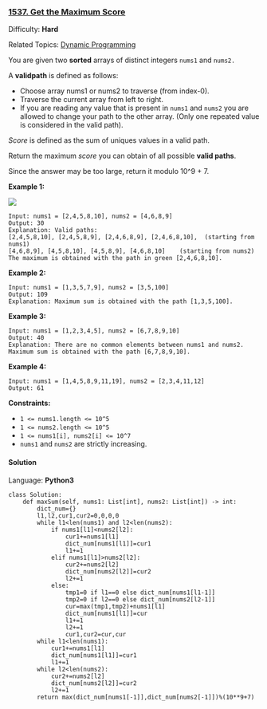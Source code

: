 ### [1537\. Get the Maximum Score](https://leetcode.com/problems/get-the-maximum-score/)

Difficulty: **Hard**  

Related Topics: [Dynamic Programming](https://leetcode.com/tag/dynamic-programming/)


You are given two **sorted** arrays of distinct integers `nums1` and `nums2.`

A **validpath** is defined as follows:

*   Choose array nums1 or nums2 to traverse (from index-0).
*   Traverse the current array from left to right.
*   If you are reading any value that is present in `nums1` and `nums2` you are allowed to change your path to the other array. (Only one repeated value is considered in the valid path).

_Score_ is defined as the sum of uniques values in a valid path.

Return the maximum _score_ you can obtain of all possible **valid paths**.

Since the answer may be too large, return it modulo 10^9 + 7.

**Example 1:**

**![](https://assets.leetcode.com/uploads/2020/07/16/sample_1_1893.png)**

```
Input: nums1 = [2,4,5,8,10], nums2 = [4,6,8,9]
Output: 30
Explanation: Valid paths:
[2,4,5,8,10], [2,4,5,8,9], [2,4,6,8,9], [2,4,6,8,10],  (starting from nums1)
[4,6,8,9], [4,5,8,10], [4,5,8,9], [4,6,8,10]    (starting from nums2)
The maximum is obtained with the path in green [2,4,6,8,10].
```

**Example 2:**

```
Input: nums1 = [1,3,5,7,9], nums2 = [3,5,100]
Output: 109
Explanation: Maximum sum is obtained with the path [1,3,5,100].
```

**Example 3:**

```
Input: nums1 = [1,2,3,4,5], nums2 = [6,7,8,9,10]
Output: 40
Explanation: There are no common elements between nums1 and nums2.
Maximum sum is obtained with the path [6,7,8,9,10].
```

**Example 4:**

```
Input: nums1 = [1,4,5,8,9,11,19], nums2 = [2,3,4,11,12]
Output: 61
```

**Constraints:**

*   `1 <= nums1.length <= 10^5`
*   `1 <= nums2.length <= 10^5`
*   `1 <= nums1[i], nums2[i] <= 10^7`
*   `nums1` and `nums2` are strictly increasing.


#### Solution

Language: **Python3**

```python3
class Solution:
    def maxSum(self, nums1: List[int], nums2: List[int]) -> int:
        dict_num={}
        l1,l2,cur1,cur2=0,0,0,0
        while l1<len(nums1) and l2<len(nums2):
            if nums1[l1]<nums2[l2]:
                cur1+=nums1[l1]
                dict_num[nums1[l1]]=cur1
                l1+=1
            elif nums1[l1]>nums2[l2]:
                cur2+=nums2[l2]
                dict_num[nums2[l2]]=cur2
                l2+=1
            else:
                tmp1=0 if l1==0 else dict_num[nums1[l1-1]]
                tmp2=0 if l2==0 else dict_num[nums2[l2-1]]
                cur=max(tmp1,tmp2)+nums1[l1]
                dict_num[nums1[l1]]=cur
                l1+=1
                l2+=1
                cur1,cur2=cur,cur
        while l1<len(nums1):
            cur1+=nums1[l1]
            dict_num[nums1[l1]]=cur1
            l1+=1
        while l2<len(nums2):
            cur2+=nums2[l2]
            dict_num[nums2[l2]]=cur2
            l2+=1
        return max(dict_num[nums1[-1]],dict_num[nums2[-1]])%(10**9+7)
```